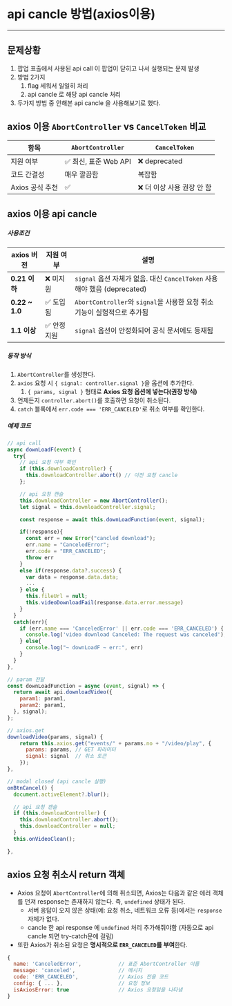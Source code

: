 # api cancle 방법(axios이용)

---

>

## 문제상황

1. 팝업 표출에서 사용된 api call 이 팝업이 닫히고 나서 실행되는 문제 발생
2. 방법 2가지
   1. flag 세워서 일일히 처리 
   2. api cancle 로 해당 api cancle 처리 
3. 두가지 방법 중 안해본 api cancle 을 사용해보기로 했다. 

## axios 이용 `AbortController` vs `CancelToken` 비교

| 항목            | `AbortController`    | `CancelToken`             |
| --------------- | -------------------- | ------------------------- |
| 지원 여부       | ✅ 최신, 표준 Web API | ❌ deprecated              |
| 코드 간결성     | 매우 깔끔함          | 복잡함                    |
| Axios 공식 추천 | ✅                    | ❌ 더 이상 사용 권장 안 함 |

## axios 이용 api cancle

##### 사용조건

| axios 버전     | 지원 여부   | 설명                                                         |
| -------------- | ----------- | ------------------------------------------------------------ |
| **0.21 이하**  | ❌ 미지원    | `signal` 옵션 자체가 없음. 대신 `CancelToken` 사용해야 했음 (deprecated) |
| **0.22 ~ 1.0** | ✅ 도입됨    | `AbortController`와 `signal`을 사용한 요청 취소 기능이 실험적으로 추가됨 |
| **1.1 이상**   | ✅ 안정 지원 | `signal` 옵션이 안정화되어 공식 문서에도 등재됨              |

##### 동작 방식

1. `AbortController`를 생성한다.
2. `axios` 요청 시 `{ signal: controller.signal }`을 옵션에 추가한다.
   1. `{ params, signal }` 형태로 **Axios 요청 옵션에 넣는다(권장 방식)**
3. 언제든지 `controller.abort()`를 호출하면 요청이 취소된다.
4. `catch` 블록에서 `err.code === 'ERR_CANCELED'`로 취소 여부를 확인한다.

##### 예제 코드

```js
// api call 
async downLoadF(event) {
  try{
    // api 요청 여부 확인 
    if (this.downloadController) {
      this.downloadController.abort() // 이전 요청 cancle 
    };

    // api 요청 캔슬
    this.downloadController = new AbortController();
    let signal = this.downloadController.signal; 

    const response = await this.downLoadFunction(event, signal);

    if(!response){
      const err = new Error("cancled download");
      err.name = "CanceledError";
      err.code = "ERR_CANCELED"; 
      throw err
    }
    else if(response.data?.success) {
      var data = response.data.data;
      ...
    } else {
      this.fileUrl = null; 
      this.videoDownloadFail(response.data.error.message)
    }
  }
  catch(err){
    if (err.name === 'CanceledError' || err.code === 'ERR_CANCELED') {
      console.log('video download Canceled: The request was canceled');
    } else{
      console.log("~ downLoadF ~ err:", err)
    }
  }
},
```

```js
// param 전달  
const downLoadFunction = async (event, signal) => {
  return await api.downloadVideo({
    param1: param1,
    param2: param1,
  }, signal);
};

// axios.get
downloadVideo(params, signal) {
    return this.axios.get("events/" + params.no + "/video/play", {
      params: params, // GET 파라미터
      signal: signal  // 취소 토큰
    });	
},
```

```js
// modal closed (api cancle 실행)
onBtnCancel() {
  document.activeElement?.blur();

  // api 요청 캔슬 
  if (this.downloadController) {
    this.downloadController.abort(); 
    this.downloadController = null;
  }
  this.onVideoClean();

},
```

## axios 요청 취소시 return 객체 

- Axios 요청이 `AbortController`에 의해 취소되면, Axios는 다음과 같은 에러 객체를 던져 response는 존재하지 않는다. 즉, `undefined` 상태가 된다.
  - 서버 응답이 오지 않은 상태(예: 요청 취소, 네트워크 오류 등)에서는 `response` 자체가 없다. 
  - cancle 한 api response 에 `undefined` 처리 추가해줘야함 (자동으로 api cancle 되면 try-catch문에 걸림)
- 또한 Axios가 취소된 요청은 **명시적으로 `ERR_CANCELED`를 부여**한다. 

```js
{
  name: 'CanceledError',            // 표준 AbortController 이름
  message: 'canceled',              // 메시지
  code: 'ERR_CANCELED',             // Axios 전용 코드
  config: { ... },                  // 요청 정보
  isAxiosError: true                // Axios 요청임을 나타냄
}
```